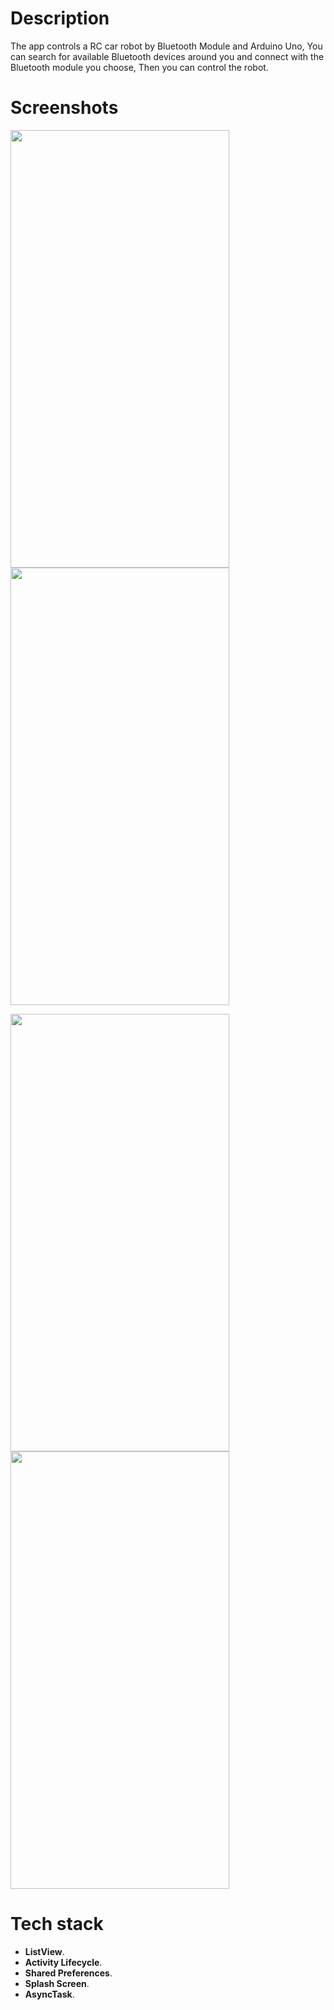 
# Description

The app controls a RC car robot by Bluetooth Module and Arduino Uno, You can search for available Bluetooth devices around you and connect with the Bluetooth module you choose, Then you can control the robot.


# Screenshots

<img src="https://user-images.githubusercontent.com/79477855/170486266-3a022a27-b5e1-4723-b4c4-de345f2401b0.jpeg" width="350" height="700"> <img src="https://user-images.githubusercontent.com/79477855/170486512-4a479b21-08a5-4816-95d6-492cf6b40f61.jpeg" width="350" height="700">

<img src="https://user-images.githubusercontent.com/79477855/170486594-9dd1358a-8aa0-4309-b3ac-f267f8b3ab01.jpeg" width="350" height="700"> <img src="https://user-images.githubusercontent.com/79477855/170486656-c95d25b2-0432-4887-8316-59a6b32fe211.jpeg" width="350" height="700"> 

# Tech stack
* **ListView**.
* **Activity Lifecycle**.
* **Shared Preferences**.
* **Splash Screen**.
* **AsyncTask**.


